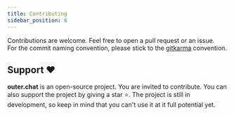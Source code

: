 ```yaml
---
title: Contributing
sidebar_position: 6
---
```


Contributions are welcome. Feel free to open a pull request or an issue.  
For the commit naming convention, please stick to the [gitkarma](https://karma-runner.github.io/6.4/dev/git-commit-msg.html) convention.

## Support ❤️

**outer.chat** is an open-source project. You are invited to contribute. You can also support the project by giving a star ⭐️.
The project is still in development, so keep in mind that you can't use it at it full potential yet.
